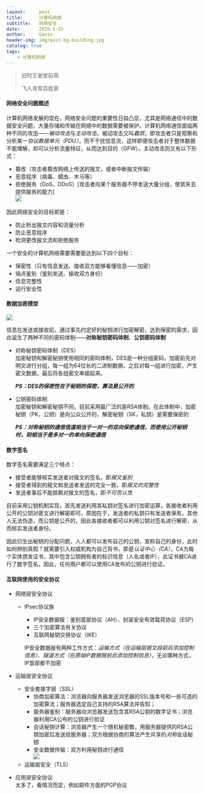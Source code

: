 ```yaml
---
layout:     post
title:      计算机网络
subtitle:   网络安全
date:       2020-2-25
author:     Gavin
header-img: img/post-bg-building.jpg
catalog: true
tags:
    - 计算机网络
---
```


> 旧时王谢堂前燕
> 
> 飞入寻常百姓家

#### 网络安全问题概述

计算机网络发展的现在，网络安全问题的重要性日益凸显，尤其是网络通信中的数据安全问题，大量存储和传输在网络中的数据需要被保护。计算机网络通信面临两种不同的攻击——*被动攻击*与*主动攻击*。被动攻击又叫*截获*，即攻击者只是观察和分析某一*协议数据单元（PDU）*，而不干扰信息流，这样即便攻击者对于整体数据不能理解，却可以分析流量特征，从而达到目的（GFW）。主动攻击则又有以下形式：  

+ 篡改（攻击者篡改网络上传送的报文，或者中断报文传输）
+ 恶意程序（病毒、蠕虫、木马等）
+ 拒绝服务（DoS、DDoS）[攻击者向某个服务器不停发送大量分组，使其失去提供服务的能力]  
![](http://gavinmandias.online/large/0082zybpgy1gc7tezceclj30i504075s.jpg)

因此网络安全的目标即是：  

+ 防止析出报文内容和流量分析
+ 防止恶意程序
+ 检测更改报文流和拒绝服务

一个安全的计算机网络需要需要能达到以下四个目标：  

+ 保密性（只有信息发送、接收双方能够看懂信息——加密）
+ 端点鉴别（鉴别发送、接收双方身份）
+ 信息完整性
+ 运行安全性

#### 数据加密模型

![](http://gavinmandias.online/large/0082zybpgy1gc7uxfl8ouj30ij04eq3z.jpg)

信息在发送或接收前，通过事先约定好的秘钥进行加密解密，达到保密的需求，因此诞生了两种不同的密码体制——**对称秘钥密码体制**、**公钥密码体制**

+ 对称秘钥密码体制（DES）  
	加密秘钥和解密秘钥使用相同的密码体制，DES是一种分组密码，加密前先对明文进行分组，每一组为64位长的二进制数据，之后对每一组进行加密，产生密文数据，最后将各组密文串接起来。  
	
	***PS：DES的保密性在于秘钥的保密，算法是公开的***

+ 公钥密码体制  
	加密秘钥和解密秘钥不同，目前采用最广泛的是*RSA*体制。在此体制中，加密秘钥（PK，公钥）是向公众公开的，解密秘钥（SK，私钥）是需要保密的
	
	***PS：对称秘钥的通信信道相当于一对一的双向保密通信，而使用公开秘钥时，则相当于是多对一的单向保密通信***

#### 数字签名

数字签名需要满足三个特点：  

+ 接受者能够核实发送者对报文的签名，即*报文鉴别*
+ 接受者得到的报文和发送者发送的完全一致，即*报文的完整性*
+ 发送者事后不能抵赖对报文的签名，即*不可否认性*

目前采用公钥机制实现，首先发送利用其私钥对签名进行加密运算，各接收者利用公开的公钥对密文进行解密即可。原因在于，发送者的私钥只有发送者保有，其他人无法伪造，而公钥是公开的，因此各接收者都可以利用公钥对签名进行解密，从而核实发送者身份。

因此衍生出秘钥的分配问题，人人都可以发布自己的公钥，宣称自己的身份，此时如何辨别真假？就需要引入权威机构为自己背书，即是*认证中心（CA）*，CA为每个实体颁发证书，其中包含公钥拥有者的标识信息（人名或者IP），此证书被CA进行了数字签名，因此，任何用户都可以使用CA发布的公钥进行验证。

#### 互联网使用的安全协议

+ 网络层安全协议  
	+ IPsec协议族
		+ IP安全数据报：鉴别首部协议（AH）、封装安全有效载荷协议（ESP）
		+ 三个加密算法有关协议
		+ 互联网秘钥交换协议（IKE）

		IP安全数据报有两种工作方式：*运输方式（在运输层报文段前后添加控制信息）*、*隧道方式（在原始IP数据报前后添加控制信息）*，无论哪种方式，IP首部都不加密

+ 运输层安全协议
	+ 安全套接字层（SSL）
		+ 协商加密算法：浏览器向服务器发送浏览器的SSL版本号和一些可选的加密算法；服务器选定自己支持的RSA算法并告知；
		+ 服务器鉴别：服务器向浏览器发送包含其RSA公钥的数字证书；浏览器利用CA公布的公钥进行验证
		+ 会话秘钥计算：浏览器产生一个随机秘密数，用服务器提供的RSA公钥加密后发送给服务器；双方根据协商的算法产生共享的*对称*会话秘钥
		+ 安全数据传输：双方利用秘钥进行通信  
		![](http://gavinmandias.online/large/0082zybpgy1gc8qfgnyd8j30fv09rtan.jpg)
	+ 运输层安全（TLS）

+ 应用层安全协议  
	太多了，看情况而定，例如邮件方面的PGP协议